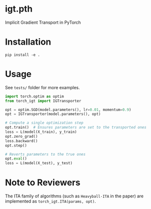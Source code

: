 # igt.pth
Implicit Gradient Transport in PyTorch

# Installation

```
pip install -e .
```

# Usage

See `tests/` folder for more examples.

```python
import torch.optim as optim
from torch_igt import IGTransporter

opt = optim.SGD(model.parameters(), lr=0.01, momentum=0.9)
opt = IGTransporter(model.parameters(), opt)

# Compute a single optimization step
opt.train()  # Ensures parameters are set to the transported ones
loss = L(model(X_train), y_train)
opt.zero_grad()
loss.backward()
opt.step()

# Reverts parameters to the true ones
opt.eval()
loss = L(model(X_test), y_test)
```

# Note to Reviewers

The ITA family of algorithms (such as `Heavyball-ITA` in the paper) are implemented as `torch_igt.ITA(params, opt)`.
